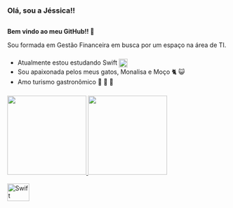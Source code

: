 ### Olá, sou a Jéssica!! 
##

**Bem vindo ao meu GitHub!! 👋**


Sou formada em Gestão Financeira em busca por um espaço na área de TI. 

###
- Atualmente estou estudando Swift <img align="center" alt="Swift" height="20" width="20" src="https://cdn.jsdelivr.net/gh/devicons/devicon/icons/swift/swift-original.svg"/>
- Sou apaixonada pelos meus gatos, Monalisa e Moço :cat2: :smiley_cat:
- Amo turismo gastronômico :sushi: :pizza: :stew:



###
<div>
<a href="https://github.com/jessicaserqueira">
<img height="180em" src="https://github-readme-stats.vercel.app/api/top-langs/?username=jessicaserqueira&layout=compact&langs_count=7&theme=dracula"/>
<img height="180em" src="https://github-readme-stats.vercel.app/api?username=jessicaserqueira&show_icons=true&theme=dracula&include_all_commits=true&count_private=true"/>
</div>

  <div style="display: inline_block"><br>
   <img align="center" alt="Swift" height="40" width="50" src="https://cdn.jsdelivr.net/gh/devicons/devicon/icons/swift/swift-original.svg"/>
</div>
